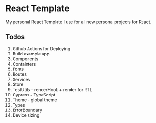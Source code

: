 # React Template

My personal React Template I use for all new personal projects for React.

## Todos

1. Github Actions for Deploying
2. Build example app
3. Components
4. Containters
5. Fonts
6. Routes
7. Services
8. Store
9. TestUtils - renderHook + render for RTL
10. Cypress - TypeScript
11. Theme - global theme
12. Types
13. ErrorBoundary
14. Device sizing
